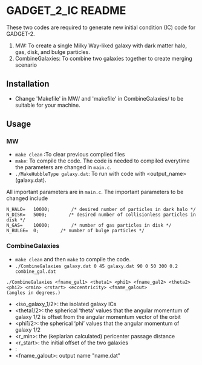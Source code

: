 # GADGET_2_IC README

These two codes are required to generate new initial condition (IC) code for GADGET-2.

1. MW: To create a single Milky Way-liked galaxy with dark matter halo, gas, disk, and bulge particles.
2. CombineGalaxies: To combine two galaxies together to create merging scenario


## Installation
- Change 'Makefile' in MW/ and 'makefile' in CombineGalaxies/ to be suitable for your machine.


## Usage
### MW
- `make clean` :To clear previous complied files
- `make`: To compile the code. The code is needed to compiled everytime the parameters are changed in `main.c`.
- `./MakeHubbleType galaxy.dat`: To run with code with <output_name> (galaxy.dat).

All important parameters are in `main.c`. The important parameters to be changed include 
```
N_HALO=   10000;        /* desired number of particles in dark halo */
N_DISK=   5000;        /* desired number of collisionless particles in disk */
N_GAS=    10000;        /* number of gas particles in disk */ 
N_BULGE=  0;        /* number of bulge particles */ 
```

### CombineGalaxies
- `make clean` and then `make` to compile the code.
- `./CombineGalaxies galaxy.dat 0 45 galaxy.dat 90 0 50 300 0.2 combine_gal.dat`

```
./CombineGalaxies <fname_gal1> <theta1> <phi1> <fname_gal2> <theta2> <phi2> <rmin> <rstart> <eccentricity> <fname_galout>
(angles in degrees.)
```
- <iso_galaxy_1/2>: the isolated galaxy ICs
- <theta1/2>: the spherical ‘theta’ values that the angular momentum of galaxy 1/2 is offset from the angular momentum vector of the orbit
- <phi1/2>: the spherical ‘phi’ values that the angular momentum of galaxy 1/2
- <r_min>: the (keplarian calculated) pericenter passage distance
- <r_start>: the initial offset of the two galaxies
- <eccentricity>: 
- <fname_galout>: output name "name.dat"


